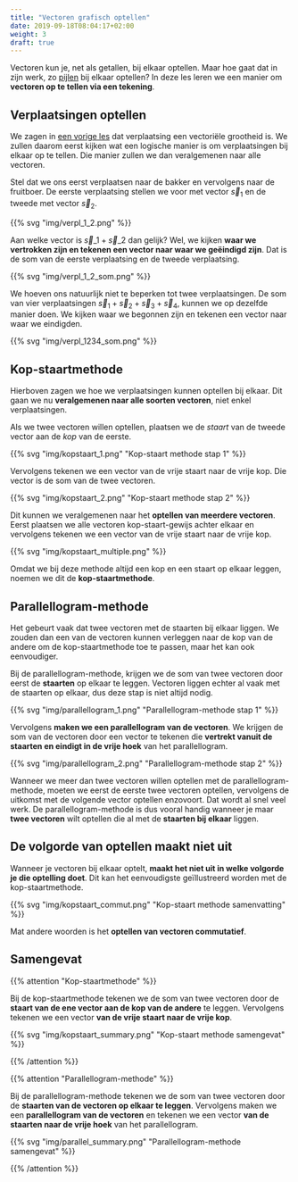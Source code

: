 ```yaml
---
title: "Vectoren grafisch optellen"
date: 2019-09-18T08:04:17+02:00
weight: 3
draft: true
---
```

Vectoren kun je, net als getallen, bij elkaar optellen. Maar hoe gaat dat in
zijn werk, zo [pijlen](../intro/#een-vector-is-een-pijl) bij elkaar optellen? In
deze les leren we een manier om **vectoren op te tellen via een tekening**.

## Verplaatsingen optellen

We zagen in [een vorige les](../vectoriele_grootheden) dat verplaatsing een
vectoriële grootheid is. We zullen daarom eerst kijken wat een logische manier
is om verplaatsingen bij elkaar op te tellen. Die manier zullen we dan
veralgemenen naar alle vectoren.

Stel dat we ons eerst verplaatsen naar de bakker en vervolgens naar de
fruitboer. De eerste verplaatsing stellen we voor met vector $\vec{s}_1$ en de
tweede met vector $\vec{s}_2$.

{{% svg "img/verpl_1_2.png" %}}

Aan welke vector is $\vec{s}\_1 + \vec{s}\_2$ dan gelijk? Wel, we kijken **waar
we vertrokken zijn en tekenen een vector naar waar we geëindigd zijn**. Dat is
de som van de eerste verplaatsing en de tweede verplaatsing.

{{% svg "img/verpl_1_2_som.png" %}}

We hoeven ons natuurlijk niet te beperken tot twee verplaatsingen. De som van
vier verplaatsingen $\vec{s}_1 + \vec{s}_2 + \vec{s}_3 + \vec{s}_4$, kunnen we
op dezelfde manier doen. We kijken waar we begonnen zijn en tekenen een vector
naar waar we eindigden.

{{% svg "img/verpl_1234_som.png" %}}

## Kop-staartmethode

Hierboven zagen we hoe we verplaatsingen kunnen optellen bij elkaar. Dit gaan we
nu **veralgemenen naar alle soorten vectoren**, niet enkel verplaatsingen.

Als we twee vectoren willen optellen, plaatsen we de *staart* van de tweede
vector aan de *kop* van de eerste.

{{% svg "img/kopstaart_1.png" "Kop-staart methode stap 1" %}}

Vervolgens tekenen we een vector van de vrije staart naar de vrije kop. Die
vector is de som van de twee vectoren.

{{% svg "img/kopstaart_2.png" "Kop-staart methode stap 2" %}}

Dit kunnen we veralgemenen naar het **optellen van meerdere vectoren**. Eerst
plaatsen we alle vectoren kop-staart-gewijs achter elkaar en vervolgens tekenen
we een vector van de vrije staart naar de vrije kop.

{{% svg "img/kopstaart_multiple.png" %}}

Omdat we bij deze methode altijd een kop en een staart op elkaar leggen, noemen
we dit de **kop-staartmethode**.

## Parallellogram-methode

Het gebeurt vaak dat twee vectoren met de staarten bij elkaar liggen. We zouden
dan een van de vectoren kunnen verleggen naar de kop van de andere om de
kop-staartmethode toe te passen, maar het kan ook eenvoudiger.

Bij de parallellogram-methode, krijgen we de som van twee vectoren door eerst de
**staarten** op elkaar te leggen. Vectoren liggen echter al vaak met de staarten
op elkaar, dus deze stap is niet altijd nodig.

{{% svg "img/parallellogram_1.png" "Parallellogram-methode stap 1" %}}

Vervolgens **maken we een parallellogram van de vectoren**. We krijgen de som
van de vectoren door een vector te tekenen die **vertrekt vanuit de staarten en
eindigt in de vrije hoek** van het parallellogram.

{{% svg "img/parallellogram_2.png" "Parallellogram-methode stap 2" %}}

Wanneer we meer dan twee vectoren willen optellen met de parallellogram-methode,
moeten we eerst de eerste twee vectoren optellen, vervolgens de uitkomst met de
volgende vector optellen enzovoort. Dat wordt al snel veel werk. De
parallellogram-methode is dus vooral handig wanneer je maar **twee vectoren**
wilt optellen die al met de **staarten bij elkaar** liggen.

## De volgorde van optellen maakt niet uit

Wanneer je vectoren bij elkaar optelt, **maakt het niet uit in welke volgorde je
die optelling doet**. Dit kan het eenvoudigste geïllustreerd worden met de
kop-staartmethode.

{{% svg "img/kopstaart_commut.png" "Kop-staart methode samenvatting" %}}

Mat andere woorden is het **optellen van vectoren commutatief**.

## Samengevat

{{% attention "Kop-staartmethode" %}}

Bij de kop-staartmethode tekenen we de som van twee vectoren door de **staart
van de ene vector aan de kop van de andere** te leggen. Vervolgens tekenen we
een vector **van de vrije staart naar de vrije kop**.

{{% svg "img/kopstaart_summary.png" "Kop-staart methode samengevat" %}}

{{% /attention %}}

{{% attention "Parallellogram-methode" %}}

Bij de parallellogram-methode tekenen we de som van twee vectoren door de
**staarten van de vectoren op elkaar te leggen**. Vervolgens maken we een
**parallellogram van de vectoren** en tekenen we een vector **van de staarten
naar de vrije hoek** van het parallellogram.

{{% svg "img/parallel_summary.png" "Parallellogram-methode samengevat" %}}

{{% /attention %}}
